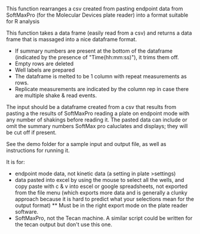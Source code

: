 This function rearranges a csv created from pasting endpoint data from SoftMaxPro (for the Molecular Devices plate reader) into a format suitable for R analysis

This function takes a data frame (easily read from a csv) and returns a data frame that is massaged into a nice dataframe format.  
* If summary numbers are present at the bottom of the dataframe (indicated by the presence of "Time(hh:mm:ss)"), it trims them off. 
* Empty rows are deleted
* Well labels are prepared
* The dataframe is melted to be 1 column with repeat measurements as rows. 
* Replicate measurements are indicated by the column rep in case there are multiple shake & read events.

The input should be a dataframe created from a csv that results from pasting a the results of SoftMaxPro reading a plate on endpoint mode with any number of shakings before reading it.
The pasted data can include or omit the summary numbers SoftMax pro caluclates and displays; they will be cut off if present. 

See the demo folder for a sample input and output file, as well as instructions for running it.

It is for:
* endpoint mode data, not kinetic data (a setting in plate >settings)
* data pasted into excel by using the mouse to select all the wells, and copy paste with c & v into escel or google spreadsheets, not exported from the file menu (which exports more data and is generally a clunky approach because it is hard to predict what your selections mean for the output format)
** Must be in the right export mode on the plate reader software. 
* SoftMaxPro, not the Tecan machine.  A similar script could be written for the tecan output but don't use this one.
